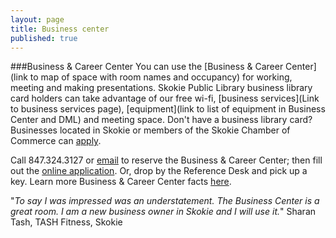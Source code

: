 ```yaml
---
layout: page
title: Business center
published: true
---
```


###Business & Career Center
You can use the [Business & Career Center](link to map of space with room names and occupancy) for working, meeting and making presentations. Skokie Public Library business library card holders can take advantage of our free wi-fi, [business services](Link to business services page), [equipment](link to list of equipment in Business Center and DML) and meeting space. Don't have a business library card? Businesses located in Skokie or members of the Skokie Chamber of Commerce can [apply](http://www.skokielibrary.info/s_about/How/business-card-application.pdf). 

Call 847.324.3127 or [email](jpapke@skokielibrary.info) to reserve the Business & Career Center; then fill out the [online application](http://www.skokielibrary.info/s_about/ab_facilities/business_center/BC_application.pdf). Or, drop by the Reference Desk and pick up a key. Learn more Business & Career Center facts [here](http://www.skokielibrary.info/s_about/ab_facilities/business_center/procedures.asp).

"_To say I was impressed was an understatement. The Business Center is a great room. I am a new business owner in Skokie and I will use it._" 
Sharan Tash, TASH Fitness, Skokie